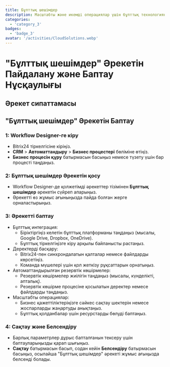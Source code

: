```yaml
---
title: Бұлттық шешімдер
description: Масштабты және икемді операциялар үшін бұлттық технологияны пайдаланыңыз.
categories: 
  - 'category_3'
badges: 
  - 'badge_3'
avatar: '/activities/CloudSolutions.webp'
---
```

# "Бұлттық шешімдер" Әрекетін Пайдалану және Баптау Нұсқаулығы

## Әрекет сипаттамасы

## **"Бұлттық шешімдер" Әрекетін Баптау**

### 1: Workflow Designer-ге кіру
- Bitrix24 тіркелгісіне кіріңіз.
- **CRM** > **Автоматтандыру** > **Бизнес процестері** бөліміне өтіңіз.
- **Бизнес процесін құру** батырмасын басыңыз немесе түзету үшін бар процесті таңдаңыз.

### 2: Бұлттық шешімдер Әрекетін қосу
- Workflow Designer-де қолжетімді әрекеттер тізімінен **Бұлттық шешімдер** әрекетін сүйреп апарыңыз.
- Әрекетті өз жұмыс ағыныңызда пайда болған жерге орналастырыңыз.

### 3: Әрекетті баптау
- Бұлттық интеграция:
  - Біріктіргіңіз келетін бұлттық платформаны таңдаңыз (мысалы, Google Drive, Dropbox, OneDrive).
  - Бұлттық тіркелгіңізге кіру арқылы байланысты растаңыз.
- Деректерді басқару:
  - Bitrix24-пен синхрондалатын қалталар немесе файлдарды көрсетіңіз.
  - Команда мүшелері үшін қол жеткізу рұқсаттарын орнатыңыз.
- Автоматтандырылған резервтік көшірмелер:
  - Резервтік көшірмелер жиілігін таңдаңыз (мысалы, күнделікті, апталық).
  - Резервтік көшірме процесіне қосылатын деректер немесе файлдарды таңдаңыз.
- Масштабты операциялар:
  - Бизнес қажеттіліктеріңізге сәйкес сақтау шектерін немесе жоспарларды жаңартуды анықтаңыз.
  - Бұлттық қолданбалар үшін ресурстарды бөлуді баптаңыз.

### 4: Сақтау және Белсендіру
- Барлық параметрлер дұрыс бапталғанын тексеру үшін баптауларыңызды қарап шығыңыз.
- **Сақтау** батырмасын басып, содан кейін **Белсендіру** батырмасын басыңыз, осылайша "Бұлттық шешімдер" әрекеті жұмыс ағыңызда белсенді болады.